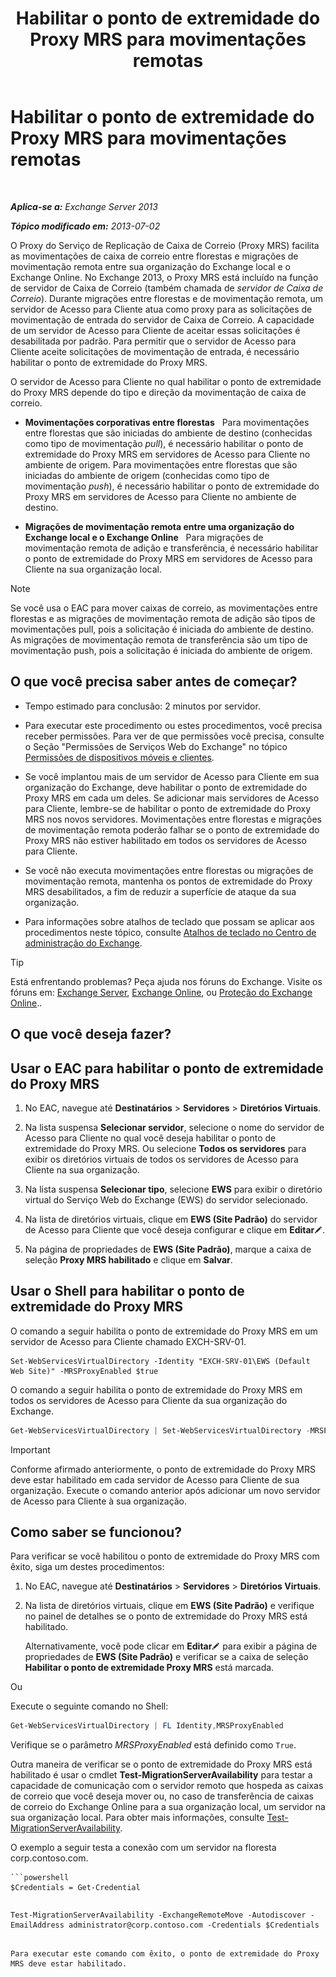 ﻿---
title: 'Habilitar o ponto de extremidade do Proxy MRS para movimentações remotas'
TOCTitle: Habilitar o ponto de extremidade do Proxy MRS para movimentações remotas
ms:assetid: 9840f712-127e-4c2d-bfe5-1b35cdb2a31b
ms:mtpsurl: https://technet.microsoft.com/pt-br/library/Dn155787(v=EXCHG.150)
ms:contentKeyID: 54651977
ms.date: 01/10/2018
mtps_version: v=EXCHG.150
ms.translationtype: HT
---

# Habilitar o ponto de extremidade do Proxy MRS para movimentações remotas

 

_**Aplica-se a:** Exchange Server 2013_

_**Tópico modificado em:** 2013-07-02_

O Proxy do Serviço de Replicação de Caixa de Correio (Proxy MRS) facilita as movimentações de caixa de correio entre florestas e migrações de movimentação remota entre sua organização do Exchange local e o Exchange Online. No Exchange 2013, o Proxy MRS está incluído na função de servidor de Caixa de Correio (também chamada de *servidor de Caixa de Correio*). Durante migrações entre florestas e de movimentação remota, um servidor de Acesso para Cliente atua como proxy para as solicitações de movimentação de entrada do servidor de Caixa de Correio. A capacidade de um servidor de Acesso para Cliente de aceitar essas solicitações é desabilitada por padrão. Para permitir que o servidor de Acesso para Cliente aceite solicitações de movimentação de entrada, é necessário habilitar o ponto de extremidade do Proxy MRS.

O servidor de Acesso para Cliente no qual habilitar o ponto de extremidade do Proxy MRS depende do tipo e direção da movimentação de caixa de correio.

  - **Movimentações corporativas entre florestas**   Para movimentações entre florestas que são iniciadas do ambiente de destino (conhecidas como tipo de movimentação *pull*), é necessário habilitar o ponto de extremidade do Proxy MRS em servidores de Acesso para Cliente no ambiente de origem. Para movimentações entre florestas que são iniciadas do ambiente de origem (conhecidas como tipo de movimentação *push*), é necessário habilitar o ponto de extremidade do Proxy MRS em servidores de Acesso para Cliente no ambiente de destino.

  - **Migrações de movimentação remota entre uma organização do Exchange local e o Exchange Online**   Para migrações de movimentação remota de adição e transferência, é necessário habilitar o ponto de extremidade do Proxy MRS em servidores de Acesso para Cliente na sua organização local.


> [!NOTE]
> Se você usa o EAC para mover caixas de correio, as movimentações entre florestas e as migrações de movimentação remota de adição são tipos de movimentações pull, pois a solicitação é iniciada do ambiente de destino. As migrações de movimentação remota de transferência são um tipo de movimentação push, pois a solicitação é iniciada do ambiente de origem.



## O que você precisa saber antes de começar?

  - Tempo estimado para conclusão: 2 minutos por servidor.

  - Para executar este procedimento ou estes procedimentos, você precisa receber permissões. Para ver de que permissões você precisa, consulte o Seção "Permissões de Serviços Web do Exchange" no tópico [Permissões de dispositivos móveis e clientes](clients-and-mobile-devices-permissions-exchange-2013-help.md).

  - Se você implantou mais de um servidor de Acesso para Cliente em sua organização do Exchange, deve habilitar o ponto de extremidade do Proxy MRS em cada um deles. Se adicionar mais servidores de Acesso para Cliente, lembre-se de habilitar o ponto de extremidade do Proxy MRS nos novos servidores. Movimentações entre florestas e migrações de movimentação remota poderão falhar se o ponto de extremidade do Proxy MRS não estiver habilitado em todos os servidores de Acesso para Cliente.

  - Se você não executa movimentações entre florestas ou migrações de movimentação remota, mantenha os pontos de extremidade do Proxy MRS desabilitados, a fim de reduzir a superfície de ataque da sua organização.

  - Para informações sobre atalhos de teclado que possam se aplicar aos procedimentos neste tópico, consulte [Atalhos de teclado no Centro de administração do Exchange](keyboard-shortcuts-in-the-exchange-admin-center-exchange-online-protection-help.md).


> [!TIP]
> Está enfrentando problemas? Peça ajuda nos fóruns do Exchange. Visite os fóruns em: <A href="https://go.microsoft.com/fwlink/p/?linkid=60612">Exchange Server</A>, <A href="https://go.microsoft.com/fwlink/p/?linkid=267542">Exchange Online</A>, ou <A href="https://go.microsoft.com/fwlink/p/?linkid=285351">Proteção do Exchange Online</A>..



## O que você deseja fazer?

## Usar o EAC para habilitar o ponto de extremidade do Proxy MRS

1.  No EAC, navegue até **Destinatários** \> **Servidores** \> **Diretórios Virtuais**.

2.  Na lista suspensa **Selecionar servidor**, selecione o nome do servidor de Acesso para Cliente no qual você deseja habilitar o ponto de extremidade do Proxy MRS. Ou selecione **Todos os servidores** para exibir os diretórios virtuais de todos os servidores de Acesso para Cliente na sua organização.

3.  Na lista suspensa **Selecionar tipo**, selecione **EWS** para exibir o diretório virtual do Serviço Web do Exchange (EWS) do servidor selecionado.

4.  Na lista de diretórios virtuais, clique em **EWS (Site Padrão)** do servidor de Acesso para Cliente que você deseja configurar e clique em **Editar**![Ícone de edição](images/JJ218640.6f53ccb2-1f13-4c02-bea0-30690e6ea71d(EXCHG.150).gif "Ícone de edição").

5.  Na página de propriedades de **EWS (Site Padrão)**, marque a caixa de seleção **Proxy MRS habilitado** e clique em **Salvar**.

## Usar o Shell para habilitar o ponto de extremidade do Proxy MRS

O comando a seguir habilita o ponto de extremidade do Proxy MRS em um servidor de Acesso para Cliente chamado EXCH-SRV-01.

    Set-WebServicesVirtualDirectory -Identity "EXCH-SRV-01\EWS (Default Web Site)" -MRSProxyEnabled $true

O comando a seguir habilita o ponto de extremidade do Proxy MRS em todos os servidores de Acesso para Cliente da sua organização do Exchange.

```powershell
Get-WebServicesVirtualDirectory | Set-WebServicesVirtualDirectory -MRSProxyEnabled $true
```


> [!IMPORTANT]
> Conforme afirmado anteriormente, o ponto de extremidade do Proxy MRS deve estar habilitado em cada servidor de Acesso para Cliente de sua organização. Execute o comando anterior após adicionar um novo servidor de Acesso para Cliente à sua organização.



## Como saber se funcionou?

Para verificar se você habilitou o ponto de extremidade do Proxy MRS com êxito, siga um destes procedimentos:

1.  No EAC, navegue até **Destinatários** \> **Servidores** \> **Diretórios Virtuais**.

2.  Na lista de diretórios virtuais, clique em **EWS (Site Padrão)** e verifique no painel de detalhes se o ponto de extremidade do Proxy MRS está habilitado.
    
    Alternativamente, você pode clicar em **Editar**![Ícone de edição](images/JJ218640.6f53ccb2-1f13-4c02-bea0-30690e6ea71d(EXCHG.150).gif "Ícone de edição") para exibir a página de propriedades de **EWS (Site Padrão)** e verificar se a caixa de seleção **Habilitar o ponto de extremidade Proxy MRS** está marcada.

Ou

Execute o seguinte comando no Shell:

```powershell
Get-WebServicesVirtualDirectory | FL Identity,MRSProxyEnabled
```

Verifique se o parâmetro *MRSProxyEnabled* está definido como `True`.

Outra maneira de verificar se o ponto de extremidade do Proxy MRS está habilitado é usar o cmdlet **Test-MigrationServerAvailability** para testar a capacidade de comunicação com o servidor remoto que hospeda as caixas de correio que você deseja mover ou, no caso de transferência de caixas de correio do Exchange Online para a sua organização local, um servidor na sua organização local. Para obter mais informações, consulte [Test-MigrationServerAvailability](https://technet.microsoft.com/pt-br/library/jj219169\(v=exchg.150\)).

O exemplo a seguir testa a conexão com um servidor na floresta corp.contoso.com.

```
```powershell
$Credentials = Get-Credential
```
```

```
    Test-MigrationServerAvailability -ExchangeRemoteMove -Autodiscover -EmailAddress administrator@corp.contoso.com -Credentials $Credentials
```

Para executar este comando com êxito, o ponto de extremidade do Proxy MRS deve estar habilitado.

